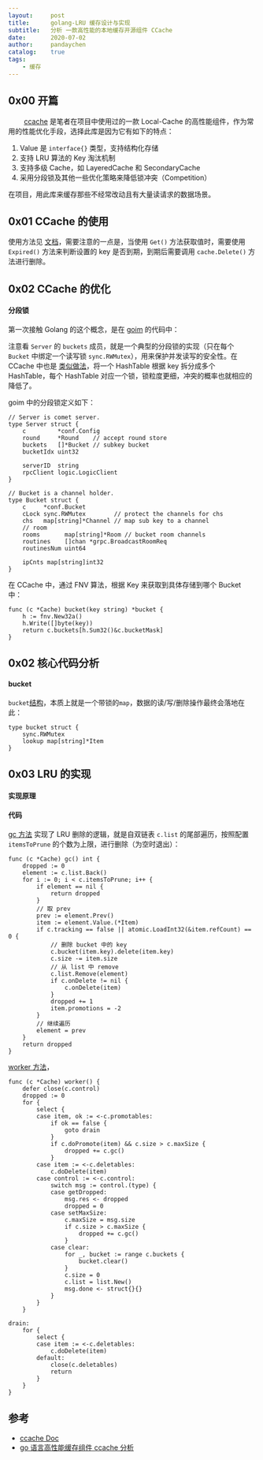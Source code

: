 ```yaml
---
layout:     post
title:      golang-LRU 缓存设计与实现
subtitle:   分析 一款高性能的本地缓存开源组件 CCache
date:       2020-07-02
author:     pandaychen
catalog:    true
tags:
    - 缓存
---
```



##  0x00    开篇
&emsp;&emsp; [ccache](https://github.com/karlseguin/ccache) 是笔者在项目中使用过的一款 Local-Cache 的高性能组件，作为常用的性能优化手段，选择此库是因为它有如下的特点：
1.  Value 是 `interface{}` 类型，支持结构化存储
2.  支持 LRU 算法的 Key 淘汰机制
3.  支持多级 Cache，如 LayeredCache 和 SecondaryCache
4.  采用分段锁及其他一些优化策略来降低锁冲突（Competition）

在项目，用此库来缓存那些不经常改动且有大量读请求的数据场景。

##  0x01  CCache 的使用
使用方法见 [文档](https://github.com/karlseguin/ccache/blob/master/readme.md)，需要注意的一点是，当使用 `Get()` 方法获取值时，需要使用 `Expired()` 方法来判断设置的 key 是否到期，到期后需要调用 `cache.Delete()` 方法进行删除。

##  0x02  CCache 的优化

####  分段锁
第一次接触 Golang 的这个概念，是在 [goim](https://github.com/Terry-Mao/goim/blob/master/internal/comet/bucket.go) 的代码中：

注意看 `Server` 的 `buckets` 成员，就是一个典型的分段锁的实现（只在每个 `Bucket` 中绑定一个读写锁 `sync.RWMutex`），用来保护并发读写的安全性。在 CCache 中也是 [类似做法](https://github.com/karlseguin/ccache/blob/master/cache.go)，将一个 HashTable 根据 key 拆分成多个 HashTable，每个 HashTable 对应一个锁，锁粒度更细，冲突的概率也就相应的降低了。

goim 中的分段锁定义如下：
```golang
// Server is comet server.
type Server struct {
	c         *conf.Config
	round     *Round    // accept round store
	buckets   []*Bucket // subkey bucket
	bucketIdx uint32

	serverID  string
	rpcClient logic.LogicClient
}

// Bucket is a channel holder.
type Bucket struct {
	c     *conf.Bucket
	cLock sync.RWMutex        // protect the channels for chs
	chs   map[string]*Channel // map sub key to a channel
	// room
	rooms       map[string]*Room // bucket room channels
	routines    []chan *grpc.BroadcastRoomReq
	routinesNum uint64

	ipCnts map[string]int32
}
```

在 CCache 中，通过 FNV 算法，根据 Key 来获取到具体存储到哪个 Bucket 中：
```golang
func (c *Cache) bucket(key string) *bucket {
	h := fnv.New32a()
	h.Write([]byte(key))
	return c.buckets[h.Sum32()&c.bucketMask]
}
```

##	0x02	核心代码分析

####	bucket
`bucket`[结构](https://github.com/karlseguin/ccache/blob/master/bucket.go#L14)，本质上就是一个带锁的`map`，数据的读/写/删除操作最终会落地在此：
```golang
type bucket struct {
	sync.RWMutex
	lookup map[string]*Item
}
```

##	0x03	LRU 的实现

####	实现原理


####	代码
[gc 方法](https://github.com/karlseguin/ccache/blob/master/cache.go#L293) 实现了 LRU 删除的逻辑，就是自双链表 `c.list` 的尾部遍历，按照配置 `itemsToPrune` 的个数为上限，进行删除（为空时退出）：
```golang
func (c *Cache) gc() int {
	dropped := 0
	element := c.list.Back()
	for i := 0; i < c.itemsToPrune; i++ {
		if element == nil {
			return dropped
		}
		// 取 prev
		prev := element.Prev()
		item := element.Value.(*Item)
		if c.tracking == false || atomic.LoadInt32(&item.refCount) == 0 {
			// 删除 bucket 中的 key
			c.bucket(item.key).delete(item.key)
			c.size -= item.size
			// 从 list 中 remove
			c.list.Remove(element)
			if c.onDelete != nil {
				c.onDelete(item)
			}
			dropped += 1
			item.promotions = -2
		}
		// 继续遍历
		element = prev
	}
	return dropped
}
```

[worker 方法](https://github.com/karlseguin/ccache/blob/master/cache.go#L216)，
```golang
func (c *Cache) worker() {
	defer close(c.control)
	dropped := 0
	for {
		select {
		case item, ok := <-c.promotables:
			if ok == false {
				goto drain
			}
			if c.doPromote(item) && c.size > c.maxSize {
				dropped += c.gc()
			}
		case item := <-c.deletables:
			c.doDelete(item)
		case control := <-c.control:
			switch msg := control.(type) {
			case getDropped:
				msg.res <- dropped
				dropped = 0
			case setMaxSize:
				c.maxSize = msg.size
				if c.size > c.maxSize {
					dropped += c.gc()
				}
			case clear:
				for _, bucket := range c.buckets {
					bucket.clear()
				}
				c.size = 0
				c.list = list.New()
				msg.done <- struct{}{}
			}
		}
	}

drain:
	for {
		select {
		case item := <-c.deletables:
			c.doDelete(item)
		default:
			close(c.deletables)
			return
		}
	}
}
```

##  参考
-   [ccache Doc](https://github.com/karlseguin/ccache/blob/master/readme.md)
-   [go 语言高性能缓存组件 ccache 分析](https://juejin.im/post/5cb3e226e51d456e853f8119)